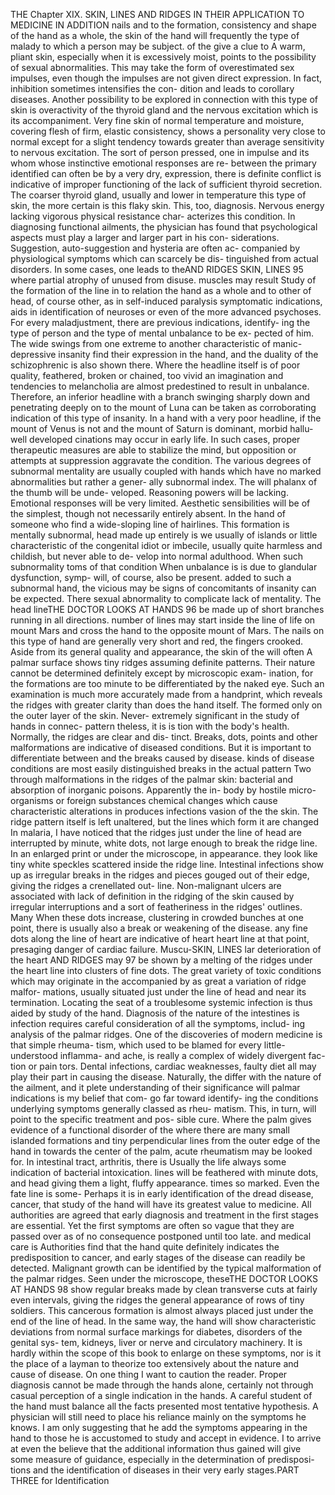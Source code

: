 
THE
Chapter XIX.
SKIN, LINES
AND RIDGES
IN
THEIR APPLICATION TO MEDICINE
IN ADDITION
nails
and
to the formation, consistency and shape of the
hand as a whole, the skin of the hand will frequently
the type of malady to which a person may be subject.
of the
give a clue to
A warm,
pliant skin, especially when it is excessively moist, points to
the possibility of sexual abnormalities. This may take the form of
overestimated sex impulses, even though the impulses are not given
direct expression. In fact, inhibition sometimes intensifies the con-
dition
and leads
to
corollary diseases.
Another possibility
to
be
explored in connection with this type of skin is overactivity of the
thyroid gland and the nervous excitation which is its accompaniment.
Very fine skin of normal temperature and moisture, covering flesh
of firm, elastic consistency, shows a personality very close to normal
except for a slight tendency towards greater than average sensitivity
to nervous excitation.
The
sort of person
pressed, one in
impulse and
its
whom
whose
instinctive emotional responses are re-
between the primary
identified
can
often
be
by a very dry,
expression,
there
is definite conflict
is indicative of improper functioning of the
lack
of sufficient thyroid secretion. The coarser
thyroid gland, usually
and lower in temperature this type of skin, the more certain is this
flaky skin. This, too,
diagnosis.
Nervous energy lacking vigorous physical
resistance char-
acterizes this condition.
In diagnosing functional ailments, the physician has found that
psychological aspects must play a larger and larger part in his con-
siderations. Suggestion, auto-suggestion and hysteria are often ac-
companied by physiological symptoms which can scarcely be dis-
tinguished from actual disorders. In some cases, one leads to theAND RIDGES
SKIN, LINES
95
where partial atrophy of unused
from
disuse.
muscles may result
Study of the formation of the line
in
to
relation
the hand as a whole and to other
of head, of course
other, as in self-induced paralysis
symptomatic indications, aids in identification of neuroses or even
of the more advanced psychoses.
For every maladjustment, there are previous indications, identify-
ing the type of person and the type of mental unbalance to be ex-
pected of him. The wide swings from one extreme to another
characteristic of manic-depressive insanity find their expression in
the hand, and the duality of the schizophrenic is also shown there.
Where the headline itself is of poor quality, feathered, broken or
chained, too vivid an imagination and tendencies to melancholia are
almost predestined to result in unbalance. Therefore, an inferior
headline with a branch swinging sharply down and penetrating
deeply on to the mount of Luna can be taken as corroborating
indication of this type of insanity.
In a hand with a very poor headline, if the mount of Venus is not
and the mount of Saturn is dominant, morbid hallu-
well developed
cinations may occur in early life. In such cases, proper therapeutic
measures are able to stabilize the mind, but opposition or attempts
at suppression aggravate the condition.
The various degrees of subnormal mentality are usually coupled
with hands which have no marked abnormalities but rather a gener-
ally subnormal index. The will phalanx of the thumb will be unde-
veloped. Reasoning powers will be lacking. Emotional responses will
be very limited. Aesthetic sensibilities will be of the simplest, though
not necessarily entirely absent.
In the hand of someone who
find a wide-sloping line of
hairlines.
This formation
is
mentally subnormal,
head made up entirely
is
we
usually
of islands or little
characteristic of the congenital idiot or
imbecile, usually quite harmless and childish, but never able to de-
velop into normal adulthood.
When
such subnormality
toms of that condition
When
unbalance
is
is
due to glandular dysfunction, symp-
will, of course, also be present.
added
to such a
subnormal hand, the vicious
may be signs of
concomitants of insanity can be expected. There
sexual abnormality to complicate lack of mentality.
The head
lineTHE DOCTOR LOOKS AT HANDS
96
be made up of short branches running in all directions.
number of lines may start inside the line of life on mount Mars and
cross the hand to the opposite mount of Mars. The nails on this type
of hand are generally very short and red, the fingers crooked.
Aside from its general quality and appearance, the skin of the
will often
A
palmar surface shows tiny ridges assuming definite patterns. Their
nature cannot be determined definitely except by microscopic exam-
ination, for the formations are too minute to be differentiated by the
naked eye. Such an examination is much more accurately made from
a handprint, which reveals the ridges with greater clarity than does
the hand itself.
The
formed only on the outer layer of the skin. Never-
extremely significant in the study of hands in connec-
pattern
theless, it is
is
tion with the body's health. Normally, the ridges are clear and dis-
tinct. Breaks, dots, points and other malformations are indicative
of diseased conditions.
But
it
is
important to differentiate between
and the breaks caused by disease.
kinds of disease conditions are most easily distinguished
breaks in the actual pattern
Two
through malformations in the ridges of the palmar skin: bacterial
and absorption of inorganic poisons. Apparently the in-
body by hostile micro-organisms or foreign substances
chemical
changes which cause characteristic alterations in
produces
infections
vasion of the
the skin.
The
ridge pattern itself
is
left
unaltered, but the lines
which form it are changed
In malaria, I have noticed that the ridges just under the line of
head are interrupted by minute, white dots, not large enough to
break the ridge line. In an enlarged print or under the microscope,
in appearance.
they look like tiny white speckles scattered inside the ridge line.
Intestinal infections show up as irregular breaks in the ridges and
pieces gouged out of their edge, giving the ridges a crenellated out-
line. Non-malignant ulcers are associated with lack of definition in
the ridging of the skin caused by irregular interruptions and a sort of
featheriness in the ridges' outlines.
Many
When
these dots increase, clustering in crowded bunches at
one point, there is usually also a break or weakening of the
disease.
any
fine dots along the line of heart are indicative of heart
heart line at that point, presaging danger of cardiac failure. Muscu-SKIN, LINES
lar deterioration of the heart
AND RIDGES
may
97
be shown by a melting of the
ridges under the heart line into clusters of fine dots.
The great variety of toxic conditions which may originate in the
accompanied by as great a variation of ridge malfor-
mations, usually situated just under the line of head and near its
termination. Locating the seat of a troublesome systemic infection
is thus aided by study of the hand. Diagnosis of the nature of the
intestines is
infection requires careful consideration of all the symptoms, includ-
ing analysis of the palmar ridges.
One of the discoveries of modern medicine is that simple rheuma-
tism,
which used to be blamed for every little-understood inflamma-
and ache, is really a complex of widely divergent fac-
tion or pain
tors.
Dental infections, cardiac weaknesses, faulty diet
all
may
play
their part in causing the disease. Naturally, the
differ with the nature of the ailment, and it
plete understanding of their significance will
palmar indications
is my belief that com-
go far toward identify-
ing the conditions underlying symptoms generally classed as rheu-
matism. This, in turn, will point to the specific treatment and pos-
sible cure.
Where
the
palm gives evidence
of a functional disorder of the
where there are many small islanded formations and
tiny perpendicular lines from the outer edge of the hand in towards
the center of the palm, acute rheumatism may be looked for. In
intestinal tract,
arthritis, there is
Usually the
life
always some indication of bacterial intoxication.
lines will be feathered with minute dots,
and head
giving them a light, fluffy appearance.
times so marked.
Even
the fate line
is
some-
Perhaps it is in early identification of the dread disease, cancer,
that study of the hand will have its greatest value to medicine.
All authorities are agreed that early diagnosis and treatment in the
first stages are essential. Yet the first symptoms are often so vague
that they are passed over as of no consequence
postponed until too late.
and medical care
is
Authorities find that the hand quite definitely indicates the
predisposition to cancer, and early stages of the disease can readily
be detected. Malignant growth can be identified by the typical
malformation of the palmar ridges. Seen under the microscope, theseTHE DOCTOR LOOKS AT HANDS
98
show regular breaks made by clean transverse cuts
at fairly even
intervals, giving the ridges the general appearance of rows of tiny
soldiers.
This cancerous formation
is
almost always placed just under
the end of the line of head.
In the same way, the hand will show characteristic deviations from
normal surface markings for diabetes, disorders of the genital sys-
tem, kidneys, liver or nerve and circulatory machinery. It is hardly
within the scope of this book to enlarge on these symptoms, nor is
it the place of a layman to theorize too extensively about the nature
and cause
of disease.
On
one thing
I
want
to caution the reader.
Proper diagnosis cannot be made through the hands alone, certainly
not through casual perception of a single indication in the hands.
A
careful student of the
hand must balance
all
the facts presented
most tentative hypothesis. A physician will
still need to place his reliance mainly on the symptoms he knows.
I am only suggesting that he add the symptoms appearing in the
hand to those he is accustomed to study and accept in evidence. I
to arrive at even the
believe that the additional information thus gained will give some
measure of guidance, especially in the determination of predisposi-
tions
and the
identification of diseases in their very early stages.PART THREE
for Identification

